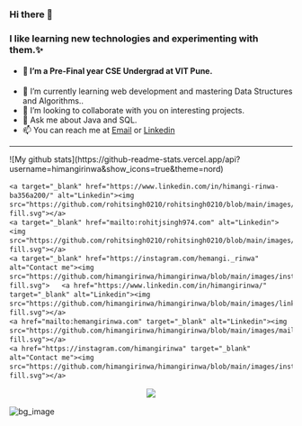 ### Hi there 👋

<!--


- 🔭 I’m currently working on ...
- 🌱 I’m currently learning ...
- 👯 I’m looking to collaborate on ...
- 🤔 I’m looking for help with ...
- 💬 Ask me about ...
- 📫 How to reach me: ...
- 😄 Pronouns: ...
- ⚡ Fun fact: ...
-->


### I like learning new technologies and experimenting with them.✨
- #### 🔭 I’m a Pre-Final year CSE Undergrad at VIT Pune.
- 🌱 I’m currently learning web development and mastering Data Structures and Algorithms..
- 👯 I’m looking to collaborate with you on interesting projects.
- 💬 Ask me about Java and SQL.
- 📫 You can reach me at [Email](https://mailto:hemangirinwa@gmail.com) or  [Linkedin](https://www.linkedin.com/in/himangi-rinwa-ba356a200/) 
<hr>
 ![My github stats](https://github-readme-stats.vercel.app/api?username=himangirinwa&show_icons=true&theme=nord)
 
 <br>

  <p align="center">

    <a target="_blank" href="https://www.linkedin.com/in/himangi-rinwa-ba356a200/" alt="Linkedin"><img src="https://github.com/rohitsingh0210/rohitsingh0210/blob/main/images/linkedin-fill.svg"></a>
    <a target="_blank" href="mailto:rohitjsingh974.com" alt="Linkedin"><img src="https://github.com/rohitsingh0210/rohitsingh0210/blob/main/images/mail-fill.svg"></a>
    <a target="_blank" href="https://instagram.com/hemangi._rinwa" alt="Contact me"><img src="https://github.com/himangirinwa/himangirinwa/blob/main/images/instagram-fill.svg">   <a href="https://www.linkedin.com/in/himangirinwa/" target="_blank" alt="Linkedin"><img src="https://github.com/himangirinwa/himangirinwa/blob/main/images/linkedin-fill.svg"></a>
    <a href="mailto:hemangirinwa.com" target="_blank" alt="Linkedin"><img src="https://github.com/himangirinwa/himangirinwa/blob/main/images/mail-fill.svg"></a>
    <a href="https://instagram.com/himangirinwa" target="_blank" alt="Contact me"><img src="https://github.com/himangirinwa/himangirinwa/blob/main/images/instagram-fill.svg"></a>

  <p align="center">
    <a href="https://visitor-badge.glitch.me/">
      <img align="center" src="https://page-views.glitch.me/badge?page_id=himangirinwa/himangirinwa">
    </a>
  </p>
  
<img align="center" src="https://github.com/himangirinwa/himangirinwa/main/images/bottom.png" alt="bg_image">
